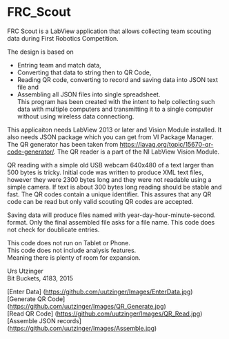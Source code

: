 # FRC_Scout
FRC Scout is a LabView application that allows collecting team scouting data during First Robotics Competition.

The design is based on 
* Entring team and match data,
* Converting that data to string then to QR Code, 
* Reading QR code, converting to record and saving data into JSON text file and 
* Assembling all JSON files into single spreadsheet. <br>
This program has been created with the intent to help collecting such data with multiple computers and transmitting it to a single computer without using wireless data connectiong. <br>

This applicaiton needs LabView 2013 or later and Vision Module installed. It also needs JSON package which you can get from VI Package Manager. The QR generator has been taken from https://lavag.org/topic/15670-qr-code-generator/. The QR reader is a part of the NI LabView Vision Module. <br>

QR reading with a simple old USB webcam 640x480 of a text larger than 500 bytes is tricky. Initial code was written to produce XML text files, however they were 2300 bytes long and they were not readable using a simple camera. If text is about 300 bytes long reading should be stable and fast. The QR codes contain a unique identifier. This assures that any QR code can be read but only valid scouting QR codes are accepted. <br>

Saving data will produce files named with year-day-hour-minute-second. format. Only the final assembled file asks for a file name. This code does not check for doublicate entries. <br>

This code does not run on Tablet or Phone. <br>
This code does not include analysis features. <br>
Meaning there is plenty of room for expansion. <br>

Urs Utzinger <br>
Bit Buckets, 4183, 2015

[Enter Data] (https://github.com/uutzinger/Images/EnterData.jpg) <br>
[Generate QR Code] (https://github.com/uutzinger/Images/QR_Generate.jpg) <br>
[Read QR Code] (https://github.com/uutzinger/Images/QR_Read.jpg) <br>
[Assemble JSON records] (https://github.com/uutzinger/Images/Assemble.jpg) <br>

